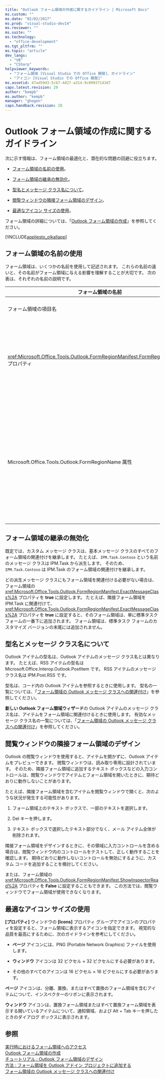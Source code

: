 ```yaml
---
title: "Outlook フォーム領域の作成に関するガイドライン | Microsoft Docs"
ms.custom: ""
ms.date: "02/02/2017"
ms.prod: "visual-studio-dev14"
ms.reviewer: ""
ms.suite: ""
ms.technology: 
  - "office-development"
ms.tgt_pltfrm: ""
ms.topic: "article"
dev_langs: 
  - "VB"
  - "CSharp"
helpviewer_keywords: 
  - "フォーム領域 [Visual Studio での Office 開発]、ガイドライン"
  - "アイコン [Visual Studio での Office 開発]"
ms.assetid: 47ad59d3-5cb7-4d27-a314-9c09937143d7
caps.latest.revision: 29
author: "kempb"
ms.author: "kempb"
manager: "ghogen"
caps.handback.revision: 28
---
```

# Outlook フォーム領域の作成に関するガイドライン
  次に示す情報は、フォーム領域の最適化と、潜在的な問題の回避に役立ちます。  
  
-   [フォーム領域の名前の使用](#UsingFormRegions)。  
  
-   [フォーム領域の継承の無効化](#DisablingInheritance)。  
  
-   [型名とメッセージ クラス名について](#ClassNames)。  
  
-   [閲覧ウィンドウの隣接フォーム領域のデザイン](#ReadingPane)。  
  
-   [最適なアイコン サイズの使用](#UsingOptimal)。  
  
 フォーム領域の詳細については、「[Outlook フォーム領域の作成](../vsto/creating-outlook-form-regions.md)」を参照してください。  
  
 [!INCLUDE[appliesto_olkallapp](../vsto/includes/appliesto-olkallapp-md.md)]  
  
##  <a name="UsingFormRegions"></a> フォーム領域の名前の使用  
 フォーム領域は、いくつかの名前を使用して記述されます。 これらの名前の違いと、その名前がフォーム領域に与える影響を理解することが大切です。 次の表は、それぞれの名前の説明です。  
  
|フォーム領域の名前|説明|  
|---------------|--------|  
|フォーム領域の項目名|**\[新しい項目の追加\]** ダイアログ ボックスで **Outlook フォーム領域**のアイテムに指定した名前です。 これはフォーム領域コード ファイルの名前で、**ソリューション エクスプローラー**に表示されます。|  
|<xref:Microsoft.Office.Tools.Outlook.FormRegionManifest.FormRegionName%2A> プロパティ|この名前は、**新しい Outlook フォーム領域**ウィザードの **\[説明用のテキストを指定し、表示設定を選択します\]** ページで指定します。 この名前は、**\[プロパティ\]** ウィンドウに **FormRegionName** プロパティとして表示されます。<br /><br /> <xref:Microsoft.Office.Tools.Outlook.FormRegionManifest.FormRegionName%2A> プロパティを使用して、Outlook ユーザー インターフェイス \(UI\) のフォーム領域を識別するラベルを指定します。 分離フォーム領域の場合、この名前は Outlook アイテムのリボンにボタンとして表示されます。<br /><br /> 隣接フォーム領域の場合、この名前は、フォーム領域上のヘッダー テキストとして表示されます。|  
|Microsoft.Office.Tools.Outlook.FormRegionName 属性|プロジェクトに **Outlook フォーム領域**アイテムを追加すると、Visual Studio によって、このプロパティはフォーム領域の完全修飾名に設定されます。 既定の完全修飾名は、VSTO アドインの名前にフォーム領域の名前を追加して、ドットで区切った名前に設定されます。たとえば、`OutlookAddIn1.FormRegion1` のようになります。<br /><br /> この完全修飾名は、フォーム領域ファクトリ クラスの先頭にも属性として表示されます。<br /><br /> Microsoft.Office.Tools.Outlook.FormRegionName 属性を使用すると、Outlook VSTO アドインのすべてを通じてフォーム領域を一意に識別できます。 フォーム領域アイテムの名前を変更しても、<xref:Microsoft.Office.Tools.Outlook.FormRegionManifest.FormRegionName%2A> プロパティを変更しても、Microsoft.Office.Tools.Outlook.FormRegionName 属性の値を変更することはできません。 この名前を変更するには、フォーム領域コード ファイルの Microsoft.Office.Tools.Outlook.FormRegionName 属性を変更する必要があります。|  
  
##  <a name="DisablingInheritance"></a> フォーム領域の継承の無効化  
 既定では、カスタム メッセージ クラスは、基本メッセージ クラスのすべてのフォーム領域の関連付けを継承します。 たとえば、`IPM.Task.Contoso` という名前のメッセージ クラスは IPM.Task から派生します。 そのため、`IPM.Task.Contoso` は IPM.Task のフォーム領域の関連付けを継承します。  
  
 どの派生メッセージ クラスにもフォーム領域を関連付ける必要がない場合は、フォーム領域の <xref:Microsoft.Office.Tools.Outlook.FormRegionManifest.ExactMessageClass%2A> プロパティを **true** に設定します。 たとえば、隣接フォーム領域を IPM.Task に関連付けて、<xref:Microsoft.Office.Tools.Outlook.FormRegionManifest.ExactMessageClass%2A> プロパティを **true** に設定すると、そのフォーム領域は、単に標準タスク フォームの一番下に追加されます。 フォーム領域は、標準タスク フォームのカスタマイズ バージョンの末尾には追加されません。  
  
##  <a name="ClassNames"></a> 型名とメッセージ クラス名について  
 Outlook アイテムの型名は、Outlook アイテムのメッセージ クラス名とは異なります。 たとえば、RSS アイテムの型名は Microsoft.Office.Interop.Outlook.PostItem です。 RSS アイテムのメッセージ クラス名は IPM.Post.RSS です。  
  
 型名は、コード内の Outlook アイテムを参照するときに使用します。 型名の一覧については、「[フォーム領域の Outlook メッセージ クラスへの関連付け](../vsto/associating-a-form-region-with-an-outlook-message-class.md)」を参照してください。  
  
 **新しい Outlook フォーム領域ウィザード**の Outlook アイテムのメッセージ クラス名は、アイテムをフォーム領域に関連付けるときに使用します。 有効なメッセージ クラス名の一覧については、「[フォーム領域の Outlook メッセージ クラスへの関連付け](../vsto/associating-a-form-region-with-an-outlook-message-class.md)」を参照してください。  
  
##  <a name="ReadingPane"></a> 閲覧ウィンドウの隣接フォーム領域のデザイン  
 Outlook の閲覧ウィンドウを使用すると、アイテムを開かずに、Outlook アイテムをプレビューできます。 閲覧ウィンドウは、読み取り専用に設計されています。 そのため、隣接フォーム領域に追加するテキスト ボックスなどの入力コントロールは、閲覧ウィンドウでアイテムとフォーム領域を開いたときに、期待どおりに動作しないことがあります。  
  
 たとえば、隣接フォーム領域を含むアイテムを閲覧ウィンドウで開くと、次のような状況が発生する可能性があります。  
  
1.  フォーム領域上のテキスト ボックスで、一部のテキストを選択します。  
  
2.  Del キーを押します。  
  
3.  テキスト ボックスで選択したテキスト部分でなく、メール アイテム全体が削除されます。  
  
 隣接フォーム領域をデザインするときに、その領域に入力コントロールを含める場合は、閲覧ウィンドウ内のコントロールをテストして、正しく動作することを確認します。 期待どおりに動作しないコントロールを無効にするように、カスタム コードを追加することを検討してください。  
  
 または、フォーム領域の <xref:Microsoft.Office.Tools.Outlook.FormRegionManifest.ShowInspectorRead%2A> プロパティを **False** に設定することもできます。 この方法では、閲覧ウィンドウでフォーム領域が使用できなくなります。  
  
##  <a name="UsingOptimal"></a> 最適なアイコン サイズの使用  
 **\[プロパティ\]** ウィンドウの **\[Icons\]** プロパティ グループでアイコンのプロパティを設定すると、フォーム領域に表示するアイコンを指定できます。 視覚的な品質を最高にするために、次のガイドラインを参考にしてください。  
  
-   **ページ** アイコンには、PNG \(Portable Network Graphics\) ファイルを使用します。  
  
-   **ウィンドウ** アイコンは 32 ピクセル × 32 ピクセルにする必要があります。  
  
-   その他のすべてのアイコンは 16 ピクセル × 16 ピクセルにする必要があります。  
  
 **ページ** アイコンは、分離、置換、またはすべて置換のフォーム領域を含むアイテムについて、インスペクターのリボンに表示されます。  
  
 **ウィンドウ** アイコンは、置換フォーム領域またはすべて置換フォーム領域を表示する開いているアイテムについて、通知領域、および Alt \+ Tab キーを押したときのダイアログ ボックスに表示されます。  
  
## 参照  
 [実行時におけるフォーム領域へのアクセス](../vsto/accessing-a-form-region-at-run-time.md)   
 [Outlook フォーム領域の作成](../vsto/creating-outlook-form-regions.md)   
 [チュートリアル : Outlook フォーム領域のデザイン](../vsto/walkthrough-designing-an-outlook-form-region.md)   
 [方法 : フォーム領域を Outlook アドイン プロジェクトに追加する](../vsto/how-to-add-a-form-region-to-an-outlook-add-in-project.md)   
 [フォーム領域の Outlook メッセージ クラスへの関連付け](../vsto/associating-a-form-region-with-an-outlook-message-class.md)  
  
  